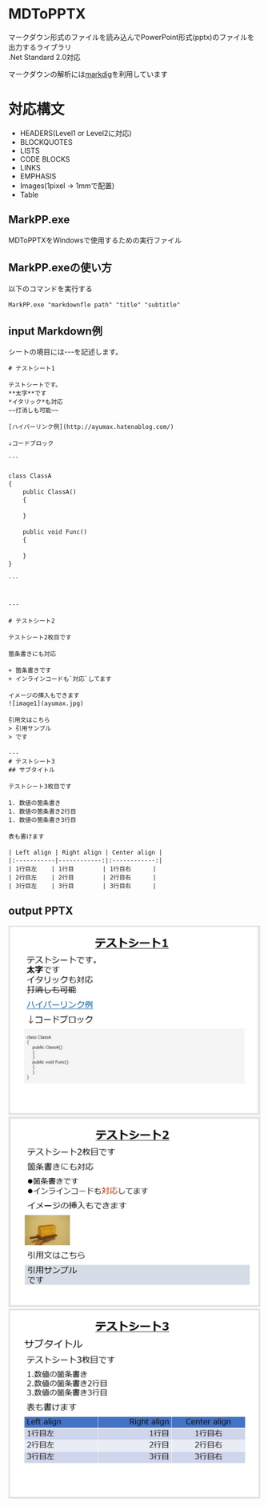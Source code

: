 # MDToPPTX
マークダウン形式のファイルを読み込んでPowerPoint形式(pptx)のファイルを出力するライブラリ  
.Net Standard 2.0対応

マークダウンの解析には[markdig](https://github.com/lunet-io/markdig)を利用しています

# 対応構文
+ HEADERS(Level1 or Level2に対応)
+ BLOCKQUOTES
+ LISTS
+ CODE BLOCKS
+ LINKS
+ EMPHASIS
+ Images(1pixel -> 1mmで配置)
+ Table

## MarkPP.exe
MDToPPTXをWindowsで使用するための実行ファイル

## MarkPP.exeの使い方

以下のコマンドを実行する

```
MarkPP.exe "markdownfle path" "title" "subtitle"
```

## input Markdown例

シートの境目には\---を記述します。  

```
# テストシート1

テストシートです。  
**太字**です  
*イタリック*も対応  
~~打消しも可能~~

[ハイパーリンク例](http://ayumax.hatenablog.com/)

↓コードブロック

```　　　

class ClassA  
{  
    public ClassA()  
    { 

    }

    public void Func()
    {

    }
}  

```　　　


---

# テストシート2

テストシート2枚目です

箇条書きにも対応

+ 箇条書きです
+ インラインコードも`対応`してます

イメージの挿入もできます
![image1](ayumax.jpg)

引用文はこちら
> 引用サンプル
> です

---
# テストシート3
## サブタイトル

テストシート3枚目です

1. 数値の箇条書き
1. 数値の箇条書き2行目
1. 数値の箇条書き3行目

表も書けます

| Left align | Right align | Center align |
|:-----------|------------:|:------------:|
| 1行目左    | 1行目        | 1行目右      |
| 2行目左    | 2行目        | 2行目右      |
| 3行目左    | 3行目        | 3行目右      |    

```

## output PPTX
![sheet1](images/sheet1.JPG)
![sheet2](images/sheet2.JPG)
![sheet3](images/sheet3.JPG)
